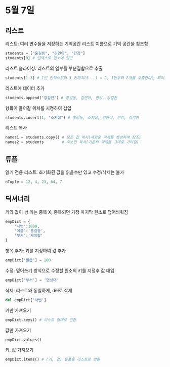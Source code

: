 
# 5월 7일
## 리스트
리스트: 여러 변수들을 저장하는 기억공간
리스트 이름으로 기억 공간을 참조함
```python
students = ["홍길동", "김연아", "한강"]
students[0] # 인덱스로 원소에 접근
```

리스트 슬라이싱: 리스트의 일부를 부분집합으로 추출
```python
students[1:3] # 1번 인덱스부터 3 전까지(3 - 1 = 2, 1번부터 2개를 추출한다는 의미)
```

리스트에 데이터 추가
```python
students.append("강감찬") # 홍길동, 김연아, 한강, 강감찬
```

항목이 들어갈 위치를 지정하여 삽입
```python
students.insert(1, "소지섭") # 홍길동, 소지섭, 김연아, 한강, 강감찬
```

리스트 복사
```python
names1 = students.copy() # 모든 값 복사(새로운 객체를 생성하여 참조)
names2 = students        # 주소만 복사(기존의 객체를 그대로 가리킴)
```

## 튜플
읽기 전용 리스트. 초기화된 값을 읽을수만 있고 수정/삭제는 불가
```python
nTuple = 12, 4, 23, 64, 7
```

## 딕셔너리
키와 값이 쌍
키는 중복 X, 중복되면 가장 마지막 원소로 덮어씌워짐
```python
empDict = {
    '사번':1000,
    '이름':'홍길동',
    '부서':'케이팝'
}
```
항목 추가: 키를 지정하여 값 추가
```python
empDict['월급'] = 200
```

수정: 덮어쓰기 방식으로 수정할 원소의 키를 지정후 값 대입
```python
empDict['부서'] = '연성대'
```

삭제: 리스트와 동일하게, del로 삭제
```python
del empDict['사번']
```

키만 가져오기
```python
empDict.keys() # 리스트 형태로 반환
```

값만 가져오기
```python
empDict.values()
```

키, 값 가져오기
```python
empDict.items() # (키, 값) 튜플을 리스트로 반환
```



